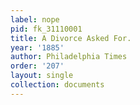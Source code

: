 ```yaml
---
label: nope
pid: fk_31110001
title: A Divorce Asked For.
year: '1885'
author: Philadelphia Times
order: '207'
layout: single
collection: documents
---
```

